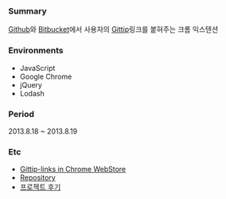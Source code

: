 ### Summary
[Github](https://github.com/)와 [Bitbucket](https://www.bitbucket.org/)에서 사용자의 [Gittip](http://gittip.com/)링크를 붙혀주는 크롬 익스텐션

### Environments
- JavaScript
- Google Chrome
- jQuery
- Lodash

### Period
2013.8.18 ~ 2013.8.19

### Etc
- [Gittip-links in Chrome WebStore](https://chrome.google.com/webstore/detail/gittip-links/oiepnjpngemgpdcfnikcmcgglciegfdm)
- [Repository](https://github.com/outsideris/gittip-links/)
- [프로젝트 후기](http://blog.outsider.ne.kr/973)